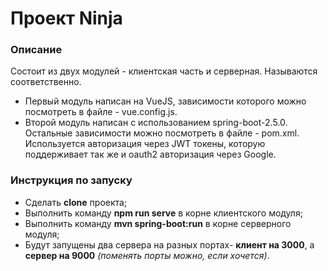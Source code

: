 Проект Ninja
=============================

### Описание

Состоит из двух модулей - клиентская часть и серверная. Называются соответственно.

- Первый модуль написан на VueJS, зависимости которого можно посмотреть в файле - vue.config.js.
- Второй модуль написан с использованием spring-boot-2.5.0. Остальные зависимости можно посмотреть в
  файле - pom.xml. Используется авторизация через JWT токены, которую поддерживает так же и oauth2
  авторизация через Google.

### Инструкция по запуску

- Сделать **clone** проекта;
- Выполнить команду **npm run serve** в корне клиентского модуля;
- Выполнить команду **mvn spring-boot:run** в корне серверного модуля;
- Будут запущены два сервера на разных портах- **клиент на 3000**, а **сервер на 9000** *(поменять
  порты можно, если
  хочется)*.
